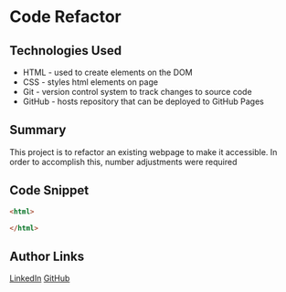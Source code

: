 # Code Refactor

## Technologies Used
- HTML - used to create elements on the DOM
- CSS - styles html elements on page
- Git - version control system to track changes to source code
- GitHub - hosts repository that can be deployed to GitHub Pages

## Summary 
This project is to refactor an existing webpage to make it accessible. In order to accomplish this, number adjustments were required

## Code Snippet

```html
<html>

</html>
```


## Author Links
[LinkedIn](https://www.linkedin.com/in/brad-davis-7885884/)
[GitHub](https://github.com/davisbradleyj)
